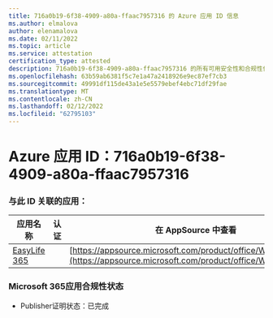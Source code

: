 ```yaml
---
title: 716a0b19-6f38-4909-a80a-ffaac7957316 的 Azure 应用 ID 信息
ms.author: elmalova
author: elenamalova
ms.date: 02/11/2022
ms.topic: article
ms.service: attestation
certification_type: attested
description: 716a0b19-6f38-4909-a80a-ffaac7957316 的所有可用安全性和合规性信息。
ms.openlocfilehash: 63b59ab6381f5c7e1a47a2418926e9ec87ef7cb3
ms.sourcegitcommit: 49991df115de43a1e5e5579ebef4ebc71df29fae
ms.translationtype: MT
ms.contentlocale: zh-CN
ms.lasthandoff: 02/12/2022
ms.locfileid: "62795103"
---
```

# <a name="azure-app-id-716a0b19-6f38-4909-a80a-ffaac7957316"></a>Azure 应用 ID：716a0b19-6f38-4909-a80a-ffaac7957316


### <a name="apps-associated-with-this-id"></a>与此 ID 关联的应用：
| **应用名称** | **认证** | **在 AppSource 中查看** |
|--------------|---------------|-----------------------|
| [EasyLife 365](https://docs.microsoft.com/microsoft-365-app-certification/forward/WA200003697) |  | [https://appsource.microsoft.com/product/office/WA200003697](https://appsource.microsoft.com/product/office/WA200003697) |

### <a name="microsoft-365-app-compliance-status"></a>Microsoft 365应用合规性状态
- Publisher证明状态：已完成
